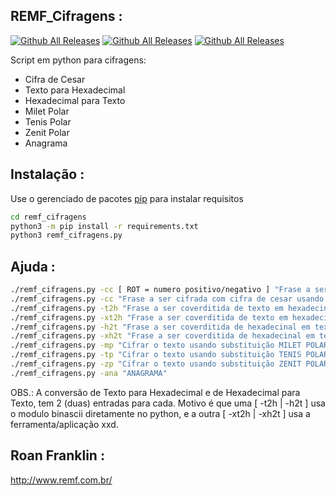 ## REMF_Cifragens :
[![Github All Releases](https://img.shields.io/badge/REMF_Cifragens-versão%200.0.1-red)]()
[![Github All Releases](https://img.shields.io/badge/suporte-python%203.7%2F3.8%20%2B-brightgreen)]()
[![Github All Releases](https://img.shields.io/badge/platforma-windows%20%7C%20linux-lightgrey)]()

Script em python para cifragens:
   - Cifra de Cesar
   - Texto para Hexadecimal
   - Hexadecimal para Texto
   - Milet Polar
   - Tenis Polar
   - Zenit Polar
   - Anagrama

## Instalação :
Use o gerenciado de pacotes [pip](https://pip.pypa.io/en/stable/) para instalar requisitos
```bash
cd remf_cifragens
python3 -m pip install -r requirements.txt
python3 remf_cifragens.py 
```

## Ajuda :
```bash
./remf_cifragens.py -cc [ ROT = numero positivo/negativo ] "Frase a ser cifrada com cifra de cesar usando um ROT específico."
./remf_cifragens.py -cc "Frase a ser cifrada com cifra de cesar usando todos ROT 1 à 26."
./remf_cifragens.py -t2h "Frase a ser coverditida de texto em hexadecinal."
./remf_cifragens.py -xt2h "Frase a ser coverditida de texto em hexadecinal."
./remf_cifragens.py -h2t "Frase a ser coverditida de hexadecinal em texto."
./remf_cifragens.py -xh2t "Frase a ser coverditida de hexadecinal em texto."
./remf_cifragens.py -mp "Cifrar o texto usando substituição MILET POLAR."
./remf_cifragens.py -tp "Cifrar o texto usando substituição TENIS POLAR."
./remf_cifragens.py -zp "Cifrar o texto usando substituição ZENIT POLAR."
./remf_cifragens.py -ana "ANAGRAMA"
```
OBS.: A conversão de Texto para Hexadecimal e de Hexadecimal para Texto, tem 2 (duas) entradas para cada. Motivo é que uma [ -t2h | -h2t ] usa o modulo binascii diretamente no python, e a outra [ -xt2h | -xh2t ] usa a ferramenta/aplicação xxd.

## Roan Franklin :
http://www.remf.com.br/

